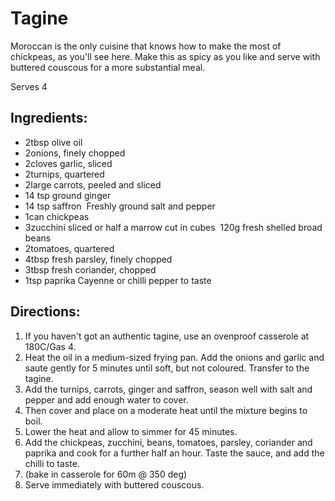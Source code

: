 # Tagine

Moroccan is the only cuisine that knows how to make the most of chickpeas, as you'll see here. Make this as spicy as you like and serve with buttered couscous for a more substantial meal.

Serves 4  

## Ingredients:
- 2tbsp olive oil 
- 2onions, finely chopped 
- 2cloves garlic, sliced 
- 2turnips, quartered 
- 2large carrots, peeled and sliced 
- 14 tsp ground ginger 
- 14 tsp saffron 
Freshly ground salt and pepper 
- 1can chickpeas 
- 3zucchini sliced or half a marrow cut in cubes 
120g fresh shelled broad beans 
- 2tomatoes, quartered 
- 4tbsp fresh parsley, finely chopped  
- 3tbsp fresh coriander, chopped 
- 1tsp paprika Cayenne or chilli pepper to taste  

## Directions:
1. If you haven't got an authentic tagine, use an ovenproof casserole at 180C/Gas 4.  
2. Heat the oil in a medium-sized frying pan. Add the onions and garlic and saute gently for 5 minutes until soft, but not coloured. Transfer to the tagine. 
3. Add the turnips, carrots, ginger and saffron, season well with salt and pepper and add enough water to cover.
4. Then cover and place on a moderate heat until the mixture begins to boil.
5. Lower the heat and allow to simmer for 45 minutes. 
6. Add the chickpeas, zucchini, beans, tomatoes, parsley, coriander and paprika and cook for a further half an hour. Taste the sauce, and add the chilli to taste. 
7. (bake in casserole for 60m @ 350 deg)
8. Serve immediately with buttered couscous.
